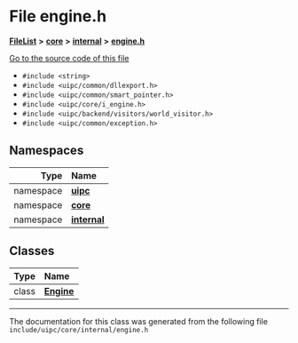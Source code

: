 

# File engine.h



[**FileList**](files.md) **>** [**core**](dir_eca9d1283f7cad9ff89c5ab44937d4d9.md) **>** [**internal**](dir_115c6c39d81d30f3e74f2509c90b0b60.md) **>** [**engine.h**](internal_2engine_8h.md)

[Go to the source code of this file](internal_2engine_8h_source.md)



* `#include <string>`
* `#include <uipc/common/dllexport.h>`
* `#include <uipc/common/smart_pointer.h>`
* `#include <uipc/core/i_engine.h>`
* `#include <uipc/backend/visitors/world_visitor.h>`
* `#include <uipc/common/exception.h>`













## Namespaces

| Type | Name |
| ---: | :--- |
| namespace | [**uipc**](namespaceuipc.md) <br> |
| namespace | [**core**](namespaceuipc_1_1core.md) <br> |
| namespace | [**internal**](namespaceuipc_1_1core_1_1internal.md) <br> |


## Classes

| Type | Name |
| ---: | :--- |
| class | [**Engine**](classuipc_1_1core_1_1internal_1_1_engine.md) <br> |



















































------------------------------
The documentation for this class was generated from the following file `include/uipc/core/internal/engine.h`

